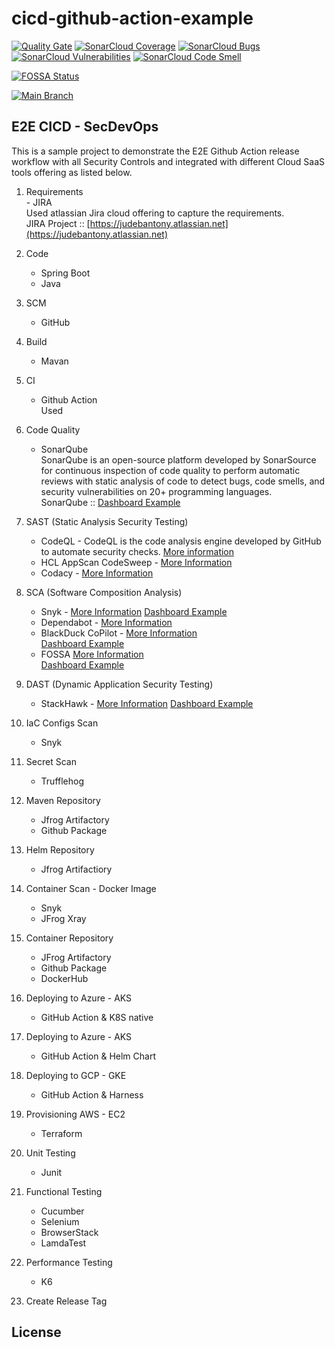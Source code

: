 # cicd-github-action-example
[![Quality Gate](https://sonarcloud.io/api/project_badges/quality_gate?project=judebantony_cicd-github-action-example&branch=main)](https://sonarcloud.io/project/overview?id=judebantony_cicd-github-action-example)
[![SonarCloud Coverage](https://sonarcloud.io/api/project_badges/measure?project=judebantony_cicd-github-action-example&metric=coverage)](https://sonarcloud.io/component_measures/metric/coverage/list?id=judebantony_cicd-github-action-example)
[![SonarCloud Bugs](https://sonarcloud.io/api/project_badges/measure?project=judebantony_cicd-github-action-example&metric=bugs)](https://sonarcloud.io/component_measures/metric/reliability_rating/list?id=judebantony_cicd-github-action-example)
[![SonarCloud Vulnerabilities](https://sonarcloud.io/api/project_badges/measure?project=judebantony_cicd-github-action-example&metric=vulnerabilities)](https://sonarcloud.io/component_measures/metric/security_rating/list?id=judebantony_cicd-github-action-example)
[![SonarCloud Code Smell](https://sonarcloud.io/api/project_badges/measure?project=judebantony_cicd-github-action-example&metric=code_smells)](https://sonarcloud.io/component_measures/metric/code_smell/list?id=judebantony_cicd-github-action-example)

[![FOSSA Status](https://app.fossa.com/api/projects/git%2Bgithub.com%2Fjudebantony%2Fcicd-github-action-example.svg?type=shield)](https://app.fossa.com/projects/git%2Bgithub.com%2Fjudebantony%2Fcicd-github-action-example?ref=badge_shield)

[![Main Branch](https://github.com/judebantony/cicd-github-action-example/actions/workflows/workflow.yml/badge.svg)](https://github.com/judebantony/cicd-github-action-example/actions/workflows/workflow.yml)


## E2E CICD - SecDevOps

This is a sample project to demonstrate the E2E Github Action release workflow with all Security Controls and integrated with different Cloud SaaS tools offering as listed below.

1. Requirements <br />
	   - JIRA <br />
			 Used atlassian Jira cloud offering to capture the requirements.<br />
	 JIRA Project :: [https://judebantony.atlassian.net](https://judebantony.atlassian.net)	
	  
2. Code <br />
	  - Spring Boot
	  - Java
	  
3. SCM <br />
	  - GitHub		
4. Build <br />
	  - Mavan
5. CI	<br /> 
	  - Github Action <br />
	  	Used 
6. Code Quality <br />
	  - SonarQube <br />
		  SonarQube is an open-source platform developed by SonarSource for continuous inspection of code quality to perform automatic reviews with static analysis of code to detect bugs, code smells, and security vulnerabilities on 20+ programming languages. <br />
	  SonarQube :: [Dashboard Example](https://sonarcloud.io/organizations/judebantony/projects)	
7. SAST (Static Analysis Security Testing)
     - CodeQL - CodeQL is the code analysis engine developed by GitHub to automate security checks. [More information](https://docs.github.com/en/code-security/code-scanning/automatically-scanning-your-code-for-vulnerabilities-and-errors/about-code-scanning-with-codeql)
     - HCL AppScan CodeSweep - [More Information](https://www.hcltechsw.com/appscan/codesweep)	
     - Codacy - [More Information](https://www.codacy.com/products/sonarqube-alternatives?utm_term=sonarqube&utm_campaign=SEA+-+Competitors&utm_source=adwords&utm_medium=ppc&hsa_acc=9882323101&hsa_cam=11598890837&hsa_grp=112569261106&hsa_ad=493336668133&hsa_src=g&hsa_tgt=kwd-57815990976&hsa_kw=sonarqube&hsa_mt=b&hsa_net=adwords&hsa_ver=3&gclid=CjwKCAiA4veMBhAMEiwAU4XRr_qVWrji3IRgivxyqqPc3QrEMVwBQmQoACBfPuCL5H0gE0nmn3n2LhoCcgkQAvD_BwE)
8. SCA (Software Composition Analysis)
     - Snyk - [More Information](https://snyk.io)
             [Dashboard Example](https://app.snyk.io/org/judebantony)
     - Dependabot - [More Information](https://github.blog/2020-06-01-keep-all-your-packages-up-to-date-with-dependabot/)
     - BlackDuck CoPilot - [More Information](https://www.synopsys.com/blogs/software-security/introducing-black-duck-copilot/) <br />
     		[Dashboard Example](https://copilot.blackducksoftware.com/github/repos/judebantony/cicd-github-action-example/results)
     - FOSSA [More Information](https://fossa.com)<br />
     		[Dashboard Example](https://app.fossa.com/projects/git%2Bgithub.com%2Fjudebantony%2Fcicd-github-action-example/refs/branch/main/0116ae3eef023ccfb56995ab2c4b10aaf5ffe1e1)
9. DAST (Dynamic Application Security Testing)
     - StackHawk - [More Information](https://www.stackhawk.com)
     		[Dashboard Example](https://app.stackhawk.com/applications)
10. IaC Configs Scan
     - Snyk
11. Secret Scan
	 - Trufflehog
12. Maven Repository
     - Jfrog Artifactory 
     - Github Package
13. Helm Repository
      - Jfrog Artifactiory    
14. Container Scan - Docker Image
      - Snyk 
      - JFrog Xray
15. Container Repository
     - JFrog Artifactory
     - Github Package
     - DockerHub
16. Deploying to Azure - AKS
	  - GitHub Action & K8S native 
17. Deploying to Azure - AKS
	  - GitHub Action & Helm Chart 
18. Deploying to GCP - GKE 
	  - GitHub Action & Harness
19. Provisioning AWS - EC2
	  - Terraform 	
20. Unit Testing
      - Junit
21. Functional Testing
	  - Cucumber
	  - Selenium
	  - BrowserStack
	  - LamdaTest 
22. Performance Testing
	  - K6 
23. Create Release Tag
	 


## License
